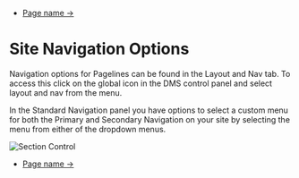 <div class="row-fluid">
	<div class="span12">
		<ul class="pager">
  			<li class="pull-right"><a href="http://docs.pagelines.com/configure/">Page name &rarr;</a></li>
		</ul>
	</div>
</div>

# Site Navigation Options

Navigation options for Pagelines can be found in the Layout and Nav tab. To access this click on the global icon in the DMS control panel and select layout and nav from the menu. 

In the Standard Navigation panel you have options to select a custom menu for both the Primary and Secondary Navigation on your site by selecting the menu from either of the dropdown menus.  

![Section Control](https://raw.github.com/pagelines/Docs/master/gh-pages-template/public/img/site0nav-options.png "Site Navigation Options")


<div class="row-fluid">
	<div class="span12">
		<ul class="pager">
  			<li class="pull-right"><a href="http://docs.pagelines.com/configure/">Page name &rarr;</a></li>
		</ul>
	</div>
</div>